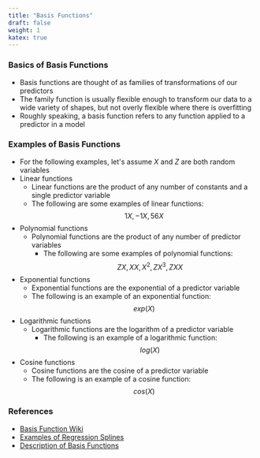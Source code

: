 ```yaml
---
title: "Basis Functions"
draft: false
weight: 1
katex: true
---
```


### Basics of Basis Functions
- Basis functions are thought of as families of transformations of our predictors
- The family function is usually flexible enough to transform our data to a wide variety of shapes, but not overly flexible where there is overfitting
- Roughly speaking, a basis function refers to any function applied to a predictor in a model

### Examples of Basis Functions
- For the following examples, let's assume $X$ and $Z$ are both random variables
- Linear functions
	- Linear functions are the product of any number of constants and a single predictor variable
	- The following are some examples of linear functions:
	$$
	1X, -1X, 56X
	$$
- Polynomial functions
	- Polynomial functions are the product of any number of predictor variables
        - The following are some examples of polynomial functions:
	$$
	ZX, XX, X^{2}, ZX^{3}, ZXX
	$$
- Exponential functions
	- Exponential functions are the exponential of a predictor variable
	- The following is an example of an exponential function:
	$$
	exp(X)
	$$
- Logarithmic functions
	- Logarithmic functions are the logarithm of a predictor variable
        - The following is an example of a logarithmic function:
	$$
	log(X)
	$$
- Cosine functions
	- Cosine functions are the cosine of a predictor variable
	- The following is an example of a cosine function:
	$$
	cos(X)
	$$

### References
- [Basis Function Wiki](https://en.wikipedia.org/wiki/Basis_function)
- [Examples of Regression Splines](https://www.analyticsvidhya.com/blog/2018/03/introduction-regression-splines-python-codes/)
- [Description of Basis Functions](http://www.psych.mcgill.ca/misc/fda/ex-basis-a1.html)

